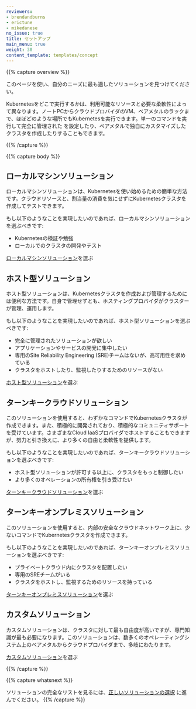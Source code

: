 ```yaml
---
reviewers:
- brendandburns
- erictune
- mikedanese
no_issue: true
title: セットアップ
main_menu: true
weight: 30
content_template: templates/concept
---
```


{{% capture overview %}}

このページを使い、自分のニーズに最も適したソリューションを見つけてください。

Kubernetesをどこで実行するかは、利用可能なリソースと必要な柔軟性によって異なります。ノートPCからクラウドプロバイダのVM、ベアメタルのラックまで、ほぼどのような場所でもKubernetesを実行できます。単一のコマンドを実行して完全に管理された
を設定したり、ベアメタルで独自にカスタマイズしたクラスタを作成したりすることもできます。

{{% /capture %}}

{{% capture body %}}

## ローカルマシンソリューション

ローカルマシンソリューションは、Kubernetesを使い始めるための簡単な方法です。クラウドリソースと、割当量の消費を気にせずにKubernetesクラスタを作成してテストできます。

もし以下のようなことを実現したいのであれば、ローカルマシンソリューションを選ぶべきです:

* Kubernetesの検証や勉強
* ローカルでのクラスタの開発やテスト

[ローカルマシンソリューション](/docs/setup/pick-right-solution/#local-machine-solutions)を選ぶ

## ホスト型ソリューション

ホスト型ソリューションは、Kubernetesクラスタを作成および管理するためには便利な方法です。自身で管理せずとも、ホスティングプロバイダがクラスターが管理、運用します。

もし以下のようなことを実現したいのであれば、ホスト型ソリューションを選ぶべきです:

* 完全に管理されたソリューションが欲しい
* アプリケーションやサービスの開発に集中したい
* 専用のSite Reliability Engineering (SRE)チームはないが、高可用性を求めている
* クラスタをホストしたり、監視したりするためのリソースがない

[ホスト型ソリューション](/docs/setup/pick-right-solution/#hosted-solutions)を選ぶ

## ターンキークラウドソリューション

このソリューションを使用すると、わずかなコマンドでKubernetesクラスタが作成できます。また、積極的に開発されており、積極的なコミュニティサポートを受けています。さまざまなCloud IaaSプロバイダでホストすることもできますが、努力と引き換えに、より多くの自由と柔軟性を提供します。

もし以下のようなことを実現したいのであれば、ターンキークラウドソリューションを選ぶべきです:

* ホスト型ソリューションが許可する以上に、クラスタをもっと制御したい
* より多くのオペレーションの所有権を引き受けたい

[ターンキークラウドソリューション](/docs/setup/pick-right-solution/#turnkey-cloud-solutions)を選ぶ

## ターンキーオンプレミスソリューション

このソリューションを使用すると、内部の安全なクラウドネットワーク上に、少ないコマンドでKubernetesクラスタを作成できます。

もし以下のようなことを実現したいのであれば、ターンキーオンプレミスソリューションを選ぶべきです:

* プライベートクラウド内にクラスタを配置したい
* 専用のSREチームがいる
* クラスタをホストし、監視するためのリソースを持っている

[ターンキーオンプレミスソリューション](/docs/setup/pick-right-solution/#on-premises-turnkey-cloud-solutions)を選ぶ

## カスタムソリューション

カスタムソリューションは、クラスタに対して最も自由度が高いですが、専門知識が最も必要になります。このソリューションは、数多くのオペレーティングシステム上のベアメタルからクラウドプロバイダまで、多岐にわたります。

[カスタムソリューション](/docs/setup/pick-right-solution/#custom-solutions)を選ぶ

{{% /capture %}}

{{% capture whatsnext %}}

ソリューションの完全なリストを見るには、[正しいソリューションの選択](/docs/setup/pick-right-solution/) に進んでください。
{{% /capture %}}
